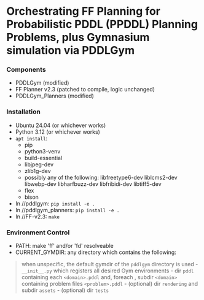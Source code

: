 # Orchestrating FF Planning for Probabilistic PDDL (PPDDL) Planning Problems, plus Gymnasium simulation via PDDLGym 

### Components
- PDDLGym (modified)
- FF Planner v2.3 (patched to compile, logic unchanged)
- PDDLGym_Planners (modified)

### Installation
- Ubuntu 24.04 (or whichever works)
- Python 3.12 (or whichever works)
- `apt install`:
    - pip
    - python3-venv
    - build-essential
    - libjpeg-dev
    - zlib1g-dev
    - possibly any of the following: libfreetype6-dev liblcms2-dev libwebp-dev libharfbuzz-dev libfribidi-dev libtiff5-dev
    - flex
    - bison
- In //pddlgym: `pip install -e .`
- In //pddlgym_planners: `pip install -e .`
- In //FF-v2.3: `make`

### Environment Control
- PATH: make 'ff' and/or 'fd' resolveable
- CURRENT_GYMDIR: any directory which contains the following:
> when unspecific, the default gymdir of the `pddlgym` directory is used
    - `__init__.py` which registers all desired Gym environments
    - dir `pddl` containing each `<domain>.pddl` and, foreach <domain>, subdir `<domain>` containing problem files `<problem>.pddl`
    - (optional) dir `rendering` and subdir `assets`
    - (optional) dir `tests`